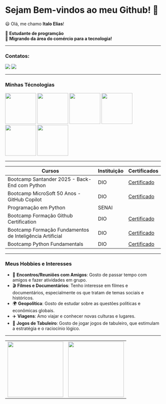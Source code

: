 # Sejam Bem-vindos ao meu Github! 👋 

😃 Olá, me chamo **Italo Elias**!

💬 **Estudante de programção**  
🔄 **Migrando da área do comércio para a tecnologia!**  

---------
### Contatos:
<div>
  <a href = "italo_elias@hotmail.com"><img src="https://img.shields.io/badge/Outlook-0078D4?style=for-the-badge&logo=microsoft-outlook&logoColor=white" target="_blank"></a>
  <a href="https://www.linkedin.com/in/italoelias20002000/" target="_blank"><img src="https://img.shields.io/badge/-LinkedIn-%230077B5?style=for-the-badge&logo=linkedin&logoColor=white" target="_blank"></a>   
</div>

---------------

### Minhas Técnologias 

<img src="https://cdn.jsdelivr.net/gh/devicons/devicon@latest/icons/python/python-original.svg" width="100px"> <img src="https://cdn.jsdelivr.net/gh/devicons/devicon@latest/icons/github/github-original.svg" width="100px">  <img src="https://cdn.jsdelivr.net/gh/devicons/devicon@latest/icons/git/git-original.svg" width="100px" /> <img src="https://cdn.jsdelivr.net/gh/devicons/devicon@latest/icons/vscode/vscode-original.svg" width="100px" /> <img src="https://cdn.jsdelivr.net/gh/devicons/devicon@latest/icons/javascript/javascript-original.svg" width="100px" /> <img
src="https://cdn.jsdelivr.net/gh/devicons/devicon@latest/icons/linux/linux-original.svg" width="100px" />

----------------

| Cursos | Instituição | Certificados |
|--------|--------------|--------------|
|Bootcamp Santander 2025 - Back-End com Python | DIO | [Certificado](https://hermes.dio.me/certificates/FVBZASSS.pdf) |
|Bootcamp MicroSoft 50 Anos - GitHub Copilot | DIO | [Certificado](https://hermes.dio.me/certificates/1UIRE4FB.pdf) |
|Programação em Python | SENAI |  |
|Bootcamp Formação Github Certification | DIO | [Certificado](https://hermes.dio.me/certificates/PY4YIH1I.pdf) |
|Bootcamp Formação Fundamentos de Inteligência Artificial | DIO | [Certificado](https://hermes.dio.me/certificates/6SNG1FUM.pdf) |
|Bootcamp Python Fundamentals | DIO | [Certificado](https://hermes.dio.me/certificates/DQNCFWJC.pdf) |

------------------
### Meus Hobbies e Interesses

- 👫 **Encontros/Reuniões com Amigos**: Gosto de passar tempo com amigos e fazer atividades em grupo.
- 🎬 **Filmes e Documentários**: Tenho interesse em filmes e documentários, especialmente os que tratam de temas sociais e históricos.
- 🌍 **Geopolítica**: Gosto de estudar sobre as questões políticas e econômicas globais.
- ✈️ **Viagens**: Amo viajar e conhecer novas culturas e lugares.
- 🎲 **Jogos de Tabuleiro**: Gosto de jogar jogos de tabuleiro, que estimulam a estratégia e o raciocínio lógico.

---------
<table>
  <tr>
    <td><img src="https://github-readme-stats.vercel.app/api?username=ItaloElias&show_icons=true&theme=dark&include_all_commits=true&count_private=true" height="180px"/></td>
    <td><img src="https://github-readme-stats.vercel.app/api/top-langs/?username=ItaloElias&layout=compact&langs_count=7&theme=dark" height="180px"/></td>
  </tr>
</table>

